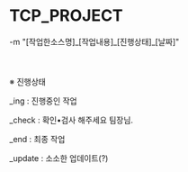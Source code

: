 # TCP_PROJECT
-m "[작업한소스명]\_[작업내용]\_[진행상태]\_[날짜]"
<br/>
<br/>
<br/>
<br/>
※ 진행상태

_ing    : 진행중인 작업

_check  : 확인•검사 해주세요 팀장님.

_end    : 최종 작업

_update : 소소한 업데이트(?)
